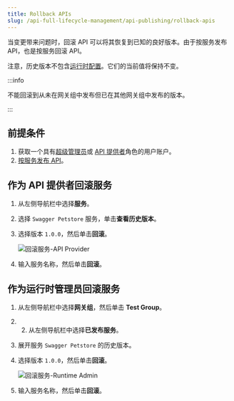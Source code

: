 ```yaml
---
title: Rollback APIs
slug: /api-full-lifecycle-management/api-publishing/rollback-apis
---
```


当变更带来问题时，回滚 API 可以将其恢复到已知的良好版本。由于按服务发布 API，也是按服务回滚 API。

注意，历史版本不包含[运行时配置](../../key-concepts/services.md#运行时配置)。它们的当前值将保持不变。

:::info

不能回滚到从未在网关组中发布但已在其他网关组中发布的版本。

:::

## 前提条件

1. 获取一个具有[超级管理员](../../administration/role-based-access-control.md#超级管理员)或 [API 提供者](../../administration/role-based-access-control.md#API提供者)角色的用户账户。
2. [按服务发布 API](../api-publishing/publish-apis-by-service.md)。

## 作为 API 提供者回滚服务

1. 从左侧导航栏中选择**服务**。

2. 选择 `Swagger Petstore` 服务，单击**查看历史版本**。

3. 选择版本 `1.0.0`，然后单击**回滚**。

    ![回滚服务-API Provider](https://static.apiseven.com/uploads/2023/12/08/dNNS4fIS_rollback-service-as-api-provider_zh.png)

4. 输入服务名称，然后单击**回滚**。

## 作为运行时管理员回滚服务

1. 从左侧导航栏中选择**网关组**，然后单击 **Test Group**。
2. 2. 从左侧导航栏中选择**已发布服务**。
3. 展开服务 `Swagger Petstore` 的历史版本。
4. 选择版本 `1.0.0`，然后单击**回滚**。

    ![回滚服务-Runtime Admin](https://static.apiseven.com/uploads/2023/12/08/gCeuIm1f_rollback-service-runtime-admin_zh.png)

5. 输入服务名称，然后单击**回滚**。